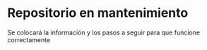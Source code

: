 # Repositorio en mantenimiento
Se colocará la información y los pasos a seguir para que funcione correctamente
